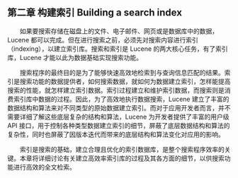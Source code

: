 ## 第二章 构建索引 Building a search index ##

&emsp;&emsp;如果要搜索存储在磁盘上的文件、电子邮件、网页或是数据库中的数据，Lucene 都可以完成。但在进行搜索之前，必须先对搜索内容进行索引（indexing），以建立索引库。搜索和索引是 Lucene 的两大核心任务，有了索引库，Lucene 才能以此为数据基础实现搜索功能。

&emsp;&emsp;搜索程序的最终目的是为了能够快速高效地检索到与查询信息匹配的结果。索引是搜索功能的数据提供者，如何搜索数据，就如何为数据建立索引，怎样能提高搜索的性能，就怎样建立索引数据。索引过程建立和维护索引数据，而搜索则是消费索引库中数据的过程。因此，为了高效地执行数据搜索，Lucene 建立了丰富的数据结构和算法来对不同类型的原始数据建立索引。而对于应用开发者而言，并不需要详细了解这些底层复杂的结构和算法，Lucene 为开发者提供了丰富的用户级 API 接口，用于控制各种类型数据建立索引的细节，屏蔽了底层数据结构和算法的复杂性，同时也屏蔽了因版本迭代而带来的底层结构和算法变化对应用的影响。

&emsp;&emsp;索引是搜索的基础，建立合理且优化的索引数据库，是整个搜索程序效率的关键。本章将详细讨论有关建立高效率索引库的过程及其各方面的细节，以供搜索功能进行高效的全文检索。

